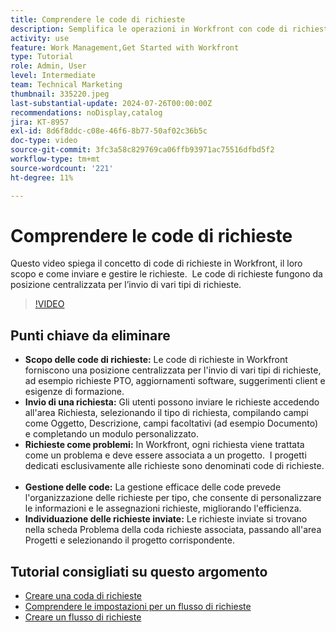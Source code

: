 ```yaml
---
title: Comprendere le code di richieste
description: Semplifica le operazioni in Workfront con code di richieste centralizzate per l’invio, gestione efficiente delle code e accesso semplificato alle richieste inviate per migliorare i flussi di lavoro dei progetti.
activity: use
feature: Work Management,Get Started with Workfront
type: Tutorial
role: Admin, User
level: Intermediate
team: Technical Marketing
thumbnail: 335220.jpeg
last-substantial-update: 2024-07-26T00:00:00Z
recommendations: noDisplay,catalog
jira: KT-8957
exl-id: 8d6f8ddc-c08e-46f6-8b77-50af02c36b5c
doc-type: video
source-git-commit: 3fc3a58c829769ca06ffb93971ac75516dfbd5f2
workflow-type: tm+mt
source-wordcount: '221'
ht-degree: 11%

---
```


# Comprendere le code di richieste

Questo video spiega il concetto di code di richieste in Workfront, il loro scopo e come inviare e gestire le richieste. &#x200B; Le code di richieste fungono da posizione centralizzata per l’invio di vari tipi di richieste. &#x200B;

>[!VIDEO](https://video.tv.adobe.com/v/3447018/?quality=12&learn=on&enablevpops&captions=ita)

## Punti chiave da eliminare

* **Scopo delle code di richieste:** Le code di richieste in Workfront forniscono una posizione centralizzata per l&#39;invio di vari tipi di richieste, ad esempio richieste PTO, aggiornamenti software, suggerimenti client e esigenze di formazione.
* **Invio di una richiesta:** Gli utenti possono inviare le richieste accedendo all&#39;area Richiesta, selezionando il tipo di richiesta, compilando campi come Oggetto, Descrizione, campi facoltativi (ad esempio Documento) e completando un modulo personalizzato. &#x200B;
* **Richieste come problemi:** In Workfront, ogni richiesta viene trattata come un problema e deve essere associata a un progetto. &#x200B; I progetti dedicati esclusivamente alle richieste sono denominati code di richieste. &#x200B;
* **Gestione delle code:** La gestione efficace delle code prevede l&#39;organizzazione delle richieste per tipo, che consente di personalizzare le informazioni e le assegnazioni richieste, migliorando l&#39;efficienza. &#x200B;
* **Individuazione delle richieste inviate:** Le richieste inviate si trovano nella scheda Problema della coda richieste associata, passando all&#39;area Progetti e selezionando il progetto corrispondente. &#x200B;


## Tutorial consigliati su questo argomento

* [Creare una coda di richieste](/help/manage-work/request-queues/create-a-request-queue.md)
* [Comprendere le impostazioni per un flusso di richieste](/help/manage-work/request-queues/understand-settings-for-a-flow-request.md)
* [Creare un flusso di richieste](/help/manage-work/request-queues/create-a-request-flow.md)

